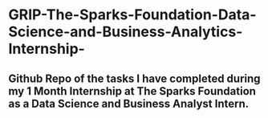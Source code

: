 # GRIP-The-Sparks-Foundation-Data-Science-and-Business-Analytics-Internship-
## Github Repo of the tasks I have completed during my 1 Month Internship at The Sparks Foundation as a Data Science and Business Analyst Intern. 
